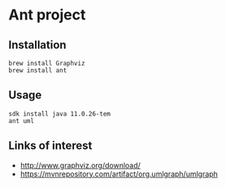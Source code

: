 # Ant project

## Installation

```
brew install Graphviz
brew install ant
```

## Usage

```
sdk install java 11.0.26-tem
ant uml
```

## Links of interest

- http://www.graphviz.org/download/
- https://mvnrepository.com/artifact/org.umlgraph/umlgraph

